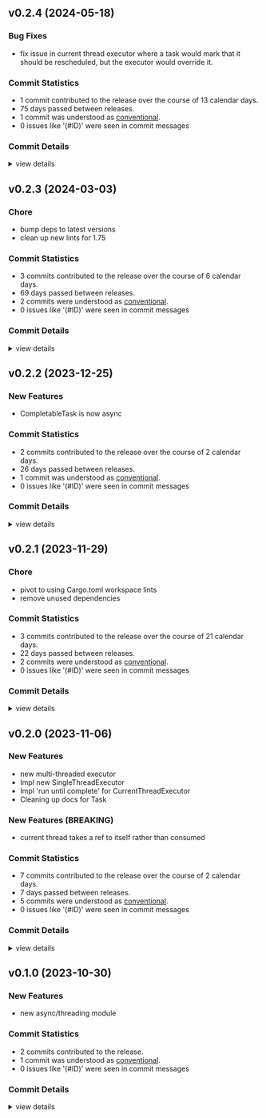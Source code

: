 

## v0.2.4 (2024-05-18)

### Bug Fixes

 - <csr-id-0b4029db8c0c9882e2c248bdd24b7a708a85d8d3/> fix issue in current thread executor where a task would mark that it should be rescheduled, but the executor would override it.

### Commit Statistics

<csr-read-only-do-not-edit/>

 - 1 commit contributed to the release over the course of 13 calendar days.
 - 75 days passed between releases.
 - 1 commit was understood as [conventional](https://www.conventionalcommits.org).
 - 0 issues like '(#ID)' were seen in commit messages

### Commit Details

<csr-read-only-do-not-edit/>

<details><summary>view details</summary>

 * **Uncategorized**
    - Fix issue in current thread executor where a task would mark that it should be rescheduled, but the executor would override it. ([`0b4029d`](https://github.com/spmadden/irox/commit/0b4029db8c0c9882e2c248bdd24b7a708a85d8d3))
</details>

## v0.2.3 (2024-03-03)

<csr-id-7b3a6247e34af3ad754a61c1bd15b03b1abdf82a/>
<csr-id-300356f119c976f98a230fc37ce7c43e6bd1a9e0/>

### Chore

 - <csr-id-7b3a6247e34af3ad754a61c1bd15b03b1abdf82a/> bump deps to latest versions
 - <csr-id-300356f119c976f98a230fc37ce7c43e6bd1a9e0/> clean up new lints for 1.75

### Commit Statistics

<csr-read-only-do-not-edit/>

 - 3 commits contributed to the release over the course of 6 calendar days.
 - 69 days passed between releases.
 - 2 commits were understood as [conventional](https://www.conventionalcommits.org).
 - 0 issues like '(#ID)' were seen in commit messages

### Commit Details

<csr-read-only-do-not-edit/>

<details><summary>view details</summary>

 * **Uncategorized**
    - Release irox-threading v0.2.3 ([`e7c45f3`](https://github.com/spmadden/irox/commit/e7c45f37a9e53c535ab4385420547130d701994c))
    - Bump deps to latest versions ([`7b3a624`](https://github.com/spmadden/irox/commit/7b3a6247e34af3ad754a61c1bd15b03b1abdf82a))
    - Clean up new lints for 1.75 ([`300356f`](https://github.com/spmadden/irox/commit/300356f119c976f98a230fc37ce7c43e6bd1a9e0))
</details>

## v0.2.2 (2023-12-25)

### New Features

 - <csr-id-3d915d93f2f99a851e3c5a830da20d2e0ae8b541/> CompletableTask is now async

### Commit Statistics

<csr-read-only-do-not-edit/>

 - 2 commits contributed to the release over the course of 2 calendar days.
 - 26 days passed between releases.
 - 1 commit was understood as [conventional](https://www.conventionalcommits.org).
 - 0 issues like '(#ID)' were seen in commit messages

### Commit Details

<csr-read-only-do-not-edit/>

<details><summary>view details</summary>

 * **Uncategorized**
    - Release irox-threading v0.2.2 ([`4ee9f9f`](https://github.com/spmadden/irox/commit/4ee9f9f7e75357203f586193dd9f2f71d397da20))
    - CompletableTask is now async ([`3d915d9`](https://github.com/spmadden/irox/commit/3d915d93f2f99a851e3c5a830da20d2e0ae8b541))
</details>

## v0.2.1 (2023-11-29)

<csr-id-88ebfb5deea5508ca54f4aaab62f6fd5a36f531c/>
<csr-id-8dac28062fabe59a155f04de03a0f2429a655f6a/>

### Chore

 - <csr-id-88ebfb5deea5508ca54f4aaab62f6fd5a36f531c/> pivot to using Cargo.toml workspace lints
 - <csr-id-8dac28062fabe59a155f04de03a0f2429a655f6a/> remove unused dependencies

### Commit Statistics

<csr-read-only-do-not-edit/>

 - 3 commits contributed to the release over the course of 21 calendar days.
 - 22 days passed between releases.
 - 2 commits were understood as [conventional](https://www.conventionalcommits.org).
 - 0 issues like '(#ID)' were seen in commit messages

### Commit Details

<csr-read-only-do-not-edit/>

<details><summary>view details</summary>

 * **Uncategorized**
    - Release irox-threading v0.2.1 ([`94e762c`](https://github.com/spmadden/irox/commit/94e762cce4ceffcef7b6bfb7bc09e7640bcfb211))
    - Pivot to using Cargo.toml workspace lints ([`88ebfb5`](https://github.com/spmadden/irox/commit/88ebfb5deea5508ca54f4aaab62f6fd5a36f531c))
    - Remove unused dependencies ([`8dac280`](https://github.com/spmadden/irox/commit/8dac28062fabe59a155f04de03a0f2429a655f6a))
</details>

## v0.2.0 (2023-11-06)

### New Features

 - <csr-id-1fa38e7e4d6a95fe6590fc3a94b917715fc6bc1e/> new multi-threaded executor
 - <csr-id-82ebc8e0a346ce6b938f895d491c230f4f4c90f8/> Impl new SingleThreadExecutor
 - <csr-id-7092bf0fdf023775913529398105f465ec7fdb43/> Impl 'run until complete' for CurrentThreadExecutor
 - <csr-id-f8b45682a3fc53de2aa1adaaae417bcde907149f/> Cleaning up docs for Task

### New Features (BREAKING)

 - <csr-id-4749a7ed346d6d355666e1a6abda37257e5682de/> current thread takes a ref to itself rather than consumed

### Commit Statistics

<csr-read-only-do-not-edit/>

 - 7 commits contributed to the release over the course of 2 calendar days.
 - 7 days passed between releases.
 - 5 commits were understood as [conventional](https://www.conventionalcommits.org).
 - 0 issues like '(#ID)' were seen in commit messages

### Commit Details

<csr-read-only-do-not-edit/>

<details><summary>view details</summary>

 * **Uncategorized**
    - Release irox-threading v0.2.0 ([`f8d0662`](https://github.com/spmadden/irox/commit/f8d0662f753a86a21ebd9674fcc18fb5274cbe3a))
    - Release irox-tools v0.3.2, irox-time v0.3.0, irox-log v0.1.0, safety bump 8 crates ([`9c08793`](https://github.com/spmadden/irox/commit/9c0879320a17a94fa7a4169426de4d9d3b62395e))
    - New multi-threaded executor ([`1fa38e7`](https://github.com/spmadden/irox/commit/1fa38e7e4d6a95fe6590fc3a94b917715fc6bc1e))
    - Current thread takes a ref to itself rather than consumed ([`4749a7e`](https://github.com/spmadden/irox/commit/4749a7ed346d6d355666e1a6abda37257e5682de))
    - Impl new SingleThreadExecutor ([`82ebc8e`](https://github.com/spmadden/irox/commit/82ebc8e0a346ce6b938f895d491c230f4f4c90f8))
    - Impl 'run until complete' for CurrentThreadExecutor ([`7092bf0`](https://github.com/spmadden/irox/commit/7092bf0fdf023775913529398105f465ec7fdb43))
    - Cleaning up docs for Task ([`f8b4568`](https://github.com/spmadden/irox/commit/f8b45682a3fc53de2aa1adaaae417bcde907149f))
</details>

## v0.1.0 (2023-10-30)

### New Features

 - <csr-id-d495715a0cfd5c30b1fe659382f16210e8dad538/> new async/threading module

### Commit Statistics

<csr-read-only-do-not-edit/>

 - 2 commits contributed to the release.
 - 1 commit was understood as [conventional](https://www.conventionalcommits.org).
 - 0 issues like '(#ID)' were seen in commit messages

### Commit Details

<csr-read-only-do-not-edit/>

<details><summary>view details</summary>

 * **Uncategorized**
    - Release irox-threading v0.1.0 ([`08f47a9`](https://github.com/spmadden/irox/commit/08f47a91b2ddfb3f1b229fe7c7202e3d443bd71d))
    - New async/threading module ([`d495715`](https://github.com/spmadden/irox/commit/d495715a0cfd5c30b1fe659382f16210e8dad538))
</details>

